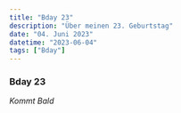 ```yaml
---
title: "Bday 23"
description: "Über meinen 23. Geburtstag"
date: "04. Juni 2023"
datetime: "2023-06-04"
tags: ["Bday"]
---
```


### Bday 23
_Kommt Bald_